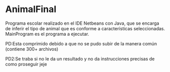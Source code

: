 # AnimalFinal

Programa escolar realizado en el IDE Netbeans con Java,
que se encarga de inferir el tipo de animal que es
conforme a características seleccionadas.
MainProgram es el programa a ejecutar.

PD:Esta comprimido debido a que no se pudo subir de la 
manera común (contiene 300+ archivos)

PD2:Se traba si no le da un resultado y no da instrucciones precisas de 
como proseguir jeje
